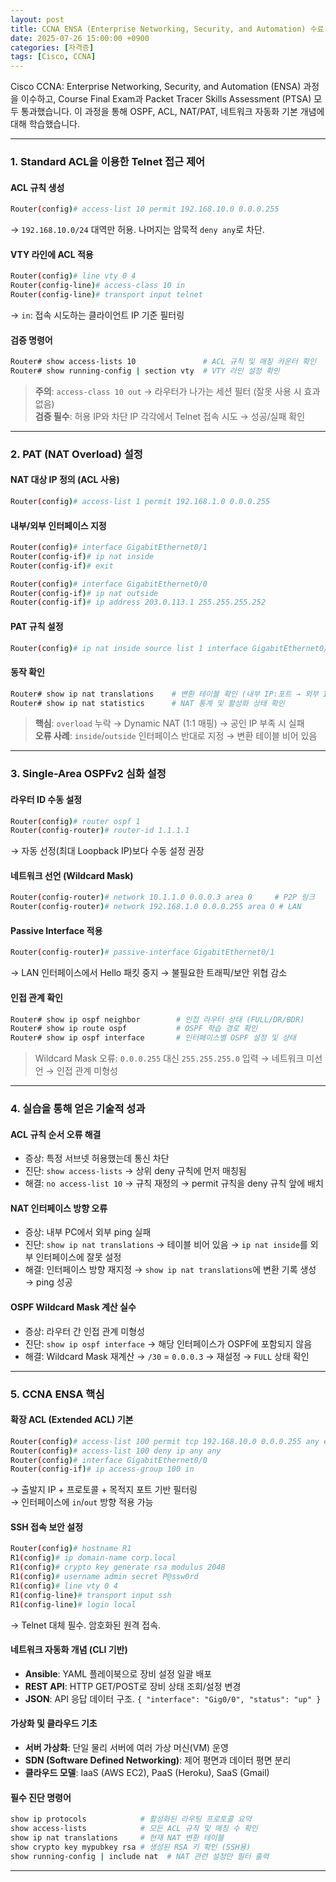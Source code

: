 ```yaml
---
layout: post
title: CCNA ENSA (Enterprise Networking, Security, and Automation) 수료
date: 2025-07-26 15:00:00 +0900
categories: [자격증]
tags: [Cisco, CCNA]
---
```


Cisco CCNA: Enterprise Networking, Security, and Automation (ENSA) 과정을 이수하고, Course Final Exam과 Packet Tracer Skills Assessment (PTSA) 모두 통과했습니다. 이 과정을 통해 OSPF, ACL, NAT/PAT, 네트워크 자동화 기본 개념에 대해 학습했습니다.

---

### 1. Standard ACL을 이용한 Telnet 접근 제어

#### ACL 규칙 생성
```bash
Router(config)# access-list 10 permit 192.168.10.0 0.0.0.255
```
→ `192.168.10.0/24` 대역만 허용. 나머지는 암묵적 `deny any`로 차단.

#### VTY 라인에 ACL 적용
```bash
Router(config)# line vty 0 4
Router(config-line)# access-class 10 in
Router(config-line)# transport input telnet
```
→ `in`: 접속 시도하는 클라이언트 IP 기준 필터링

#### 검증 명령어
```bash
Router# show access-lists 10               # ACL 규칙 및 매칭 카운터 확인
Router# show running-config | section vty  # VTY 라인 설정 확인
```

> **주의**: `access-class 10 out` → 라우터가 나가는 세션 필터 (잘못 사용 시 효과 없음)  
> **검증 필수**: 허용 IP와 차단 IP 각각에서 Telnet 접속 시도 → 성공/실패 확인

---

### 2. PAT (NAT Overload) 설정

#### NAT 대상 IP 정의 (ACL 사용)
```bash
Router(config)# access-list 1 permit 192.168.1.0 0.0.0.255
```

#### 내부/외부 인터페이스 지정
```bash
Router(config)# interface GigabitEthernet0/1
Router(config-if)# ip nat inside
Router(config-if)# exit

Router(config)# interface GigabitEthernet0/0
Router(config-if)# ip nat outside
Router(config-if)# ip address 203.0.113.1 255.255.255.252
```

#### PAT 규칙 설정
```bash
Router(config)# ip nat inside source list 1 interface GigabitEthernet0/0 overload
```

#### 동작 확인
```bash
Router# show ip nat translations    # 변환 테이블 확인 (내부 IP:포트 → 외부 IP:포트)
Router# show ip nat statistics      # NAT 통계 및 활성화 상태 확인
```

> **핵심**: `overload` 누락 → Dynamic NAT (1:1 매핑) → 공인 IP 부족 시 실패  
> **오류 사례**: `inside`/`outside` 인터페이스 반대로 지정 → 변환 테이블 비어 있음

---

### 3. Single-Area OSPFv2 심화 설정

#### 라우터 ID 수동 설정
```bash
Router(config)# router ospf 1
Router(config-router)# router-id 1.1.1.1
```
→ 자동 선정(최대 Loopback IP)보다 수동 설정 권장

#### 네트워크 선언 (Wildcard Mask)
```bash
Router(config-router)# network 10.1.1.0 0.0.0.3 area 0     # P2P 링크
Router(config-router)# network 192.168.1.0 0.0.0.255 area 0 # LAN
```

#### Passive Interface 적용
```bash
Router(config-router)# passive-interface GigabitEthernet0/1
```
→ LAN 인터페이스에서 Hello 패킷 중지 → 불필요한 트래픽/보안 위협 감소

#### 인접 관계 확인
```bash
Router# show ip ospf neighbor        # 인접 라우터 상태 (FULL/DR/BDR)
Router# show ip route ospf           # OSPF 학습 경로 확인
Router# show ip ospf interface       # 인터페이스별 OSPF 설정 및 상태
```

> Wildcard Mask 오류: `0.0.0.255` 대신 `255.255.255.0` 입력 → 네트워크 미선언 → 인접 관계 미형성

---

### 4. 실습을 통해 얻은 기술적 성과

#### ACL 규칙 순서 오류 해결
- 증상: 특정 서브넷 허용했는데 통신 차단
- 진단: `show access-lists` → 상위 deny 규칙에 먼저 매칭됨
- 해결: `no access-list 10` → 규칙 재정의 → permit 규칙을 deny 규칙 앞에 배치

#### NAT 인터페이스 방향 오류
- 증상: 내부 PC에서 외부 ping 실패
- 진단: `show ip nat translations` → 테이블 비어 있음 → `ip nat inside`를 외부 인터페이스에 잘못 설정
- 해결: 인터페이스 방향 재지정 → `show ip nat translations`에 변환 기록 생성 → ping 성공

#### OSPF Wildcard Mask 계산 실수
- 증상: 라우터 간 인접 관계 미형성
- 진단: `show ip ospf interface` → 해당 인터페이스가 OSPF에 포함되지 않음
- 해결: Wildcard Mask 재계산 → `/30` = `0.0.0.3` → 재설정 → `FULL` 상태 확인

---

### 5. CCNA ENSA 핵심

#### 확장 ACL (Extended ACL) 기본
```bash
Router(config)# access-list 100 permit tcp 192.168.10.0 0.0.0.255 any eq 80
Router(config)# access-list 100 deny ip any any
Router(config)# interface GigabitEthernet0/0
Router(config-if)# ip access-group 100 in
```
→ 출발지 IP + 프로토콜 + 목적지 포트 기반 필터링  
→ 인터페이스에 `in`/`out` 방향 적용 가능

#### SSH 접속 보안 설정
```bash
Router(config)# hostname R1
R1(config)# ip domain-name corp.local
R1(config)# crypto key generate rsa modulus 2048
R1(config)# username admin secret P@ssw0rd
R1(config)# line vty 0 4
R1(config-line)# transport input ssh
R1(config-line)# login local
```
→ Telnet 대체 필수. 암호화된 원격 접속.

#### 네트워크 자동화 개념 (CLI 기반)
- **Ansible**: YAML 플레이북으로 장비 설정 일괄 배포
- **REST API**: HTTP GET/POST로 장비 상태 조회/설정 변경
- **JSON**: API 응답 데이터 구조. `{ "interface": "Gig0/0", "status": "up" }`

#### 가상화 및 클라우드 기초
- **서버 가상화**: 단일 물리 서버에 여러 가상 머신(VM) 운영
- **SDN (Software Defined Networking)**: 제어 평면과 데이터 평면 분리
- **클라우드 모델**: IaaS (AWS EC2), PaaS (Heroku), SaaS (Gmail)

#### 필수 진단 명령어
```bash
show ip protocols            # 활성화된 라우팅 프로토콜 요약
show access-lists            # 모든 ACL 규칙 및 매칭 수 확인
show ip nat translations     # 현재 NAT 변환 테이블
show crypto key mypubkey rsa # 생성된 RSA 키 확인 (SSH용)
show running-config | include nat  # NAT 관련 설정만 필터 출력
```

<hr class="short-rule">